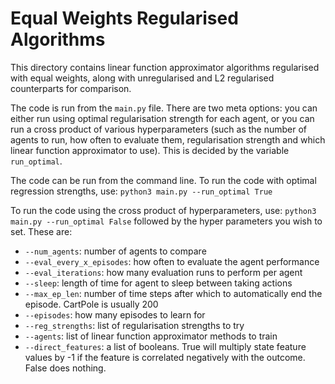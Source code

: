 # Equal Weights Regularised Algorithms

This directory contains linear function approximator algorithms regularised with equal weights, along with unregularised and L2 regularised counterparts for comparison.

The code is run from the `main.py` file. There are two meta options: you can either run using optimal regularisation strength for each agent, or you can run a cross product of various hyperparameters (such as the number of agents to run, how often to evaluate them, regularisation strength and which linear function approximator to use). This is decided by the variable `run_optimal`. 

The code can be run from the command line.
To run the code with optimal regression strengths, use:
`python3 main.py --run_optimal True`

To run the code using the cross product of hyperparameters, use:
`python3 main.py --run_optimal False`
followed by the hyper parameters you wish to set. These are:
- `--num_agents`: number of agents to compare
- `--eval_every_x_episodes`: how often to evaluate the agent performance
- `--eval_iterations`: how many evaluation runs to perform per agent
- `--sleep`: length of time for agent to sleep between taking actions
- `--max_ep_len`: number of time steps after which to automatically end the episode. CartPole is usually 200
- `--episodes`: how many episodes to learn for 
- `--reg_strengths`: list of regularisation strengths to try 
- `--agents`: list of linear function approximator methods to train
- `--direct_features`: a list of booleans. True will multiply state feature values by -1 if the feature is correlated negatively with the outcome. False does nothing.  
